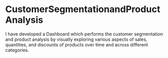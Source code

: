 # CustomerSegmentationandProductAnalysis
I have developed a Dashboard which performs the customer segmentation and product analysis by visually exploring various aspects of sales, quantities, and discounts of products over time and across different categories.
